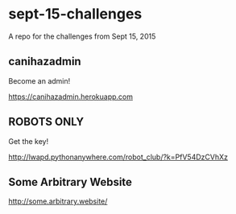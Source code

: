 # sept-15-challenges
A repo for the challenges from Sept 15, 2015

## canihazadmin

Become an admin!

https://canihazadmin.herokuapp.com

## ROBOTS ONLY

Get the key!

http://lwapd.pythonanywhere.com/robot_club/?k=PfV54DzCVhXz

## Some Arbitrary Website

http://some.arbitrary.website/
